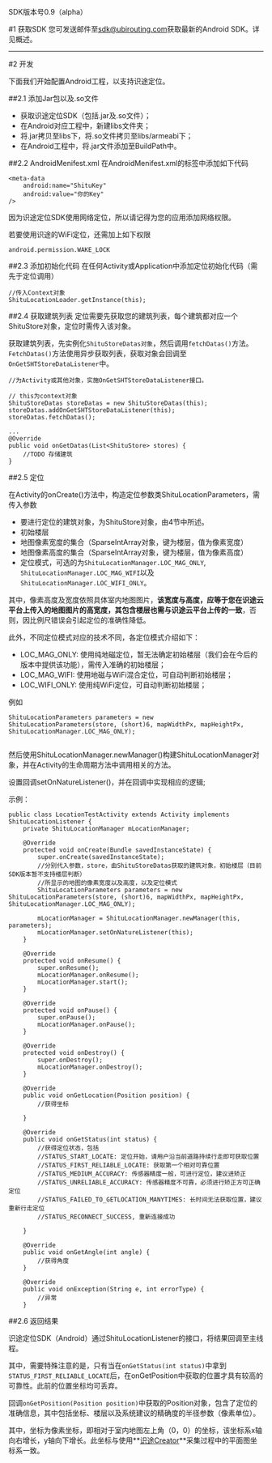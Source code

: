 SDK版本号0.9（alpha）


#1 获取SDK
您可发送邮件至[sdk@ubirouting.com](mailto:sdk@ubirouting.com)获取最新的Android SDK。详见概述。

----

#2 开发

下面我们开始配置Android工程，以支持识途定位。

##2.1 添加Jar包以及.so文件

+ 获取识途定位SDK（包括.jar及.so文件）；
+ 在Android对应工程中，新建libs文件夹；
+ 将.jar拷贝至libs下，将.so文件拷贝至libs/armeabi下；
+ 在Android工程中，将.jar文件添加至BuildPath中。

##2.2 AndroidMenifest.xml
在AndroidMenifest.xml的<application>标签中添加如下代码

```
<meta-data
	android:name="ShituKey"
	android:value="你的Key" 
/>
```
因为识途定位SDK使用网络定位，所以请记得为您的应用添加网络权限。

若要使用识途的WiFi定位，还需加上如下权限

```
android.permission.WAKE_LOCK
```


##2.3 添加初始化代码
在任何Activity或Application中添加定位初始化代码（需先于定位调用）

```
//传入Context对象
ShituLocationLoader.getInstance(this);
```

##2.4 获取建筑列表
定位需要先获取您的建筑列表，每个建筑都对应一个ShituStore对象，定位时需传入该对象。

获取建筑列表，先实例化```ShituStoreDatas对象```，然后调用```fetchDatas()```方法。```FetchDatas()```方法使用异步获取列表，获取对象会回调至```OnGetSHTStoreDataListener```中。

```
//为Activity或其他对象，实施OnGetSHTStoreDataListener接口。

// this为context对象
ShituStoreDatas storeDatas = new ShituStoreDatas(this);
storeDatas.addOnGetSHTStoreDataListener(this);
storeDatas.fetchDatas();

...
@Override
public void onGetDatas(List<ShituStore> stores) {
	//TODO 存储建筑
}
```

##2.5 定位

在Activity的onCreate()方法中，构造定位参数类ShituLocationParameters，需传入参数

+ 要进行定位的建筑对象，为ShituStore对象，由4节中所述。
+ 初始楼层
+ 地图像素宽度的集合（SparseIntArray对象，键为楼层，值为像素宽度）
+ 地图像素高度的集合（SparseIntArray对象，键为楼层，值为像素高度）
+ 定位模式，可选的为```ShituLocationManager.LOC_MAG_ONLY```, ```ShituLocationManager.LOC_MAG_WIFI```以及```ShituLocationManager.LOC_WIFI_ONLY```。

其中，像素高度及宽度依照具体室内地图图片，**该宽度与高度，应等于您在识途云平台上传入的地图图片的高宽度，其包含楼层也需与识途云平台上传的一致**，否则，因比例尺错误会引起定位的准确性降低。

此外，不同定位模式对应的技术不同，各定位模式介绍如下：

+ LOC_MAG_ONLY: 使用纯地磁定位，暂无法确定初始楼层（我们会在今后的版本中提供该功能），需传入准确的初始楼层；
+ LOC_MAG_WIFI: 使用地磁与WiFi混合定位，可自动判断初始楼层；
+ LOC_WIFI_ONLY: 使用纯WiFi定位，可自动判断初始楼层；

例如

```
ShituLocationParameters parameters = new ShituLocationParameters(store, (short)6, mapWidthPx, mapHeightPx, ShituLocationManager.LOC_MAG_ONLY);
	
```

然后使用ShituLocationManager.newManager()构建ShituLocationManager对象，并在Activity的生命周期方法中调用相关的方法。

设置回调setOnNatureListener()，并在回调中实现相应的逻辑;

示例：

```
public class LocationTestActivity extends Activity implements ShituLocationListener {
	private ShituLocationManager mLocationManager;

	@Override
	protected void onCreate(Bundle savedInstanceState) {
		super.onCreate(savedInstanceState);
		//分别代入参数，store，由ShituStoreDatas获取的建筑对象，初始楼层（目前SDK版本暂不支持楼层判断）
		//所显示的地图的像素宽度以及高度，以及定位模式		
		ShituLocationParameters parameters = new ShituLocationParameters(store, (short)6, mapWidthPx, mapHeightPx, ShituLocationManager.LOC_MAG_ONLY);

		mLocationManager = ShituLocationManager.newManager(this, parameters);
		mLocationManager.setOnNatureListener(this);
	}
	
	@Override
	protected void onResume() {
		super.onResume();
		mLocationManager.onResume();
		mLocationManager.start();
	}
	
	@Override
	protected void onPause() {
		super.onPause();
		mLocationManager.onPause();
	}

	@Override
	protected void onDestroy() {
		super.onDestroy();
		mLocationManager.onDestroy();
	}

	@Override
	public void onGetLocation(Position position) {
		//获得坐标

	}

	@Override
	public void onGetStatus(int status) {
		//获得定位状态，包括
		//STATUS_START_LOCATE: 定位开始，请用户沿当前道路持续行走即可获取位置
	 	//STATUS_FIRST_RELIABLE_LOCATE: 获取第一个相对可靠位置
	 	//STATUS_MEDIUM_ACCURACY: 传感器精度一般，可进行定位，建议进矫正
	 	//STATUS_UNRELIABLE_ACCURACY: 传感器精度不可靠，必须进行矫正方可正确定位
	 	//STATUS_FAILED_TO_GETLOCATION_MANYTIMES: 长时间无法获取位置，建议重新行走定位
		//STATUS_RECONNECT_SUCCESS, 重新连接成功

	}

	@Override
	public void onGetAngle(int angle) {
		//获得角度
	}

	@Override
	public void onException(String e, int errorType) {
		//异常
	}
```

##2.6 返回结果

识途定位SDK（Android）通过ShituLocationListener的接口，将结果回调至主线程。

其中，需要特殊注意的是，只有当在```onGetStatus(int status)```中拿到```STATUS_FIRST_RELIABLE_LOCATE```后，在onGetPosition中获取的位置才具有较高的可靠性。此前的位置坐标均可丢弃。

回调```onGetPosition(Position position)```中获取的Position对象，包含了定位的准确信息，其中包括坐标、楼层以及系统建议的精确度的半径参数（像素单位）。

其中，坐标为像素坐标，即相对于室内地图左上角（0，0）的坐标，该坐标系x轴向右增长，y轴向下增长。此坐标与使用**[识途Creator](http://ubirouting.com/creator.php)**采集过程中的平面图坐标系一致。




